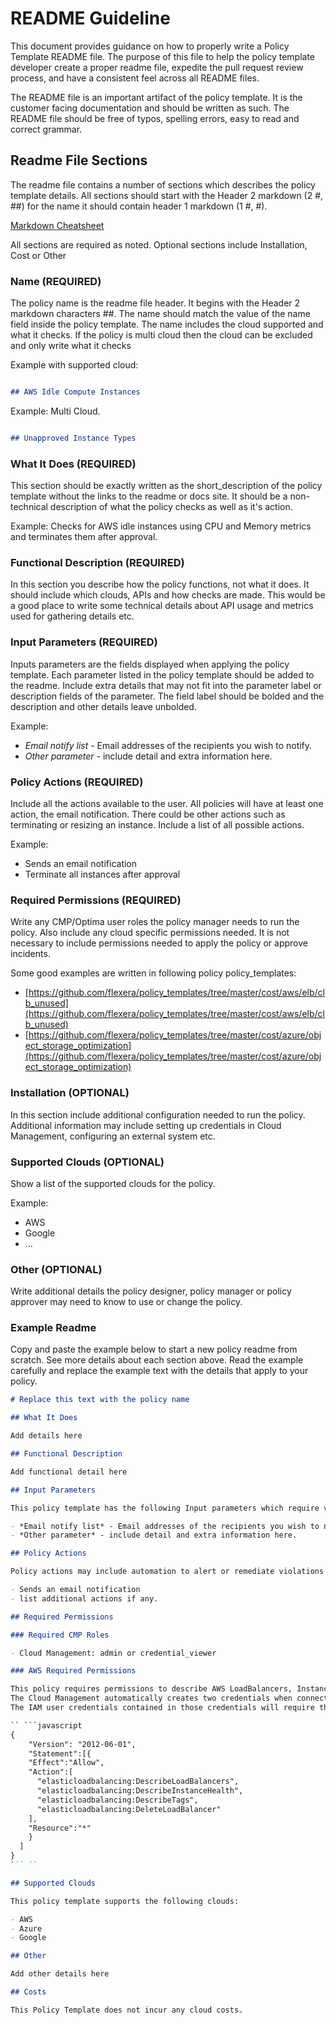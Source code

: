 # README Guideline



This document provides guidance on how to properly write a Policy Template README file.  The purpose of this file to help the policy template developer create a proper readme file, expedite the pull request review process, and have a consistent feel across all README files.

The README file is an important artifact of the policy template.  It is the customer facing documentation and should be written as such.  The README file should be free of typos, spelling errors, easy to read and correct grammar.

## Readme File Sections

The readme file contains a number of sections which describes the policy template details.  All sections should start with the Header 2 markdown (2 #, ##) for the name it should contain header 1 markdown (1 #, #).

[Markdown Cheatsheet](https://www.markdownguide.org/cheat-sheet/)

All sections are required as noted.  Optional sections include Installation, Cost or Other

### Name (REQUIRED)

The policy name is the readme file header.  It begins with the Header 2 markdown characters ##.  The name should match the value of the name field inside the policy template.  The name includes the cloud supported and what it checks.  If the policy is multi cloud then the cloud can be excluded and only write what it checks

Example with supported cloud:

```markdown

## AWS Idle Compute Instances

```

Example: Multi Cloud.

```markdown

## Unapproved Instance Types

```

### What It Does (REQUIRED)

This section should be exactly written as the short_description of the policy template without the links to the readme or docs site.  It should be a non-technical description of what the policy checks as well as it's action.

Example:
Checks for AWS idle instances using CPU and Memory metrics and terminates them after approval.

### Functional Description (REQUIRED)

In this section you describe how the policy functions, not what it does.  It should include which clouds, APIs and how checks are made.  This would be a good place to write some technical details about API usage and  metrics used for gathering details etc.

### Input Parameters (REQUIRED)

Inputs parameters are the fields displayed when applying the policy template.  Each parameter listed in the policy template should be added to the readme.  Include extra details that may not fit into the parameter label or description fields of the parameter.  The field label should be bolded and the description and other details leave unbolded.

Example:

- *Email notify list* - Email addresses of the recipients you wish to notify.
- *Other parameter* - include detail and extra information here.

### Policy Actions (REQUIRED)

Include all the actions available to the user.  All policies will have at least one action, the email notification.  There could be other actions such as terminating or resizing an instance.  Include a list of all possible actions.

Example:

- Sends an email notification
- Terminate all instances after approval

### Required Permissions (REQUIRED)

Write any CMP/Optima user roles the policy manager needs to run the policy.  Also include any cloud specific permissions needed. It is not necessary to include permissions needed to apply the policy or approve incidents.

Some good examples are written in following policy policy_templates:

- [https://github.com/flexera/policy_templates/tree/master/cost/aws/elb/clb_unused](https://github.com/flexera/policy_templates/tree/master/cost/aws/elb/clb_unused)
- [https://github.com/flexera/policy_templates/tree/master/cost/azure/object_storage_optimization](https://github.com/flexera/policy_templates/tree/master/cost/azure/object_storage_optimization)

### Installation (OPTIONAL)

In this section include additional configuration needed to run the policy.  Additional information may include setting up credentials in Cloud Management, configuring an external system etc.

### Supported Clouds (OPTIONAL)

Show a list of the supported clouds for the policy.

Example:

- AWS
- Google
- ...

### Other (OPTIONAL)

Write additional details the policy designer, policy manager or policy approver may need to know to use or change the policy.

### Example Readme

Copy and paste the example below to start a new policy readme from scratch.   See more details about each section above.  Read the example carefully and replace the example text with the details that apply to your policy.

```markdown
# Replace this text with the policy name

## What It Does

Add details here

## Functional Description

Add functional detail here

## Input Parameters

This policy template has the following Input parameters which require value before the policy can be applied.

- *Email notify list* - Email addresses of the recipients you wish to notify.
- *Other parameter* - include detail and extra information here.

## Policy Actions

Policy actions may include automation to alert or remediate violations found in the Policy Incident. Actions that destroy or terminate a resource generally require approval from the Policy Approver. This policy includes the following actions.

- Sends an email notification
- list additional actions if any.

## Required Permissions

### Required CMP Roles

- Cloud Management: admin or credential_viewer

### AWS Required Permissions

This policy requires permissions to describe AWS LoadBalancers, InstanceHealth, tags and DeleteLoadBalancer.
The Cloud Management automatically creates two credentials when connecting AWS to Cloud Management; AWS_ACCESS_KEY_ID and AWS_SECRET_ACCESS_KEY. If you did not connect your AWS account to CMP you will need to add the AWS_ACCESS_KEY_ID AND AWS_SECRET_ACCESS_KEY credentials manually. Read more about [adding Credentials](https://docs.rightscale.com/cm/dashboard/design/credentials/#overview)
The IAM user credentials contained in those credentials will require the following permissions:

`` ```javascript
{
    "Version": "2012-06-01",
    "Statement":[{
    "Effect":"Allow",
    "Action":[
      "elasticloadbalancing:DescribeLoadBalancers",
      "elasticloadbalancing:DescribeInstanceHealth",
      "elasticloadbalancing:DescribeTags",
      "elasticloadbalancing:DeleteLoadBalancer"
    ],
    "Resource":"*"
    }
  ]
}
``` ``

## Supported Clouds

This policy template supports the following clouds:

- AWS
- Azure
- Google

## Other

Add other details here

## Costs

This Policy Template does not incur any cloud costs.

```
